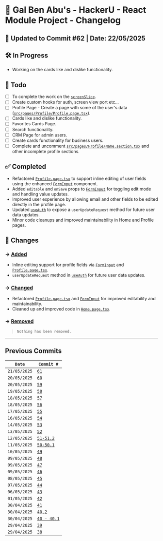 # 📘 Gal Ben Abu's - HackerU - React Module Project - Changelog

## 📅 Updated to Commit #62 | Date: 22/05/2025

## 🛠️ In Progress

- Working on the cards like and dislike functionality.

## 🎯 Todo

- [ ] To complete the work on the [`screenSlice`](src/store/screenSlice.ts).
- [ ] Create custom hooks for auth, screen view port etc...
- [ ] Profile Page - Create a page with some of the user's data ([`src/pages/Profile/Profile.page.tsx`](src/pages/Profile/Profile.page.tsx)).
- [ ] Cards like and dislike functionality.
- [ ] Favorites Cards Page.
- [ ] Search functionality.
- [ ] CRM Page for admin users.
- [ ] Create cards functionality for business users.
- [ ] Complete and uncomment [`src/pages/Profile/Name.section.tsx`](src/pages/Profile/Name.section.tsx) and other incomplete profile sections.

## ✅ Completed

- Refactored [`Profile.page.tsx`](src/pages/Profile/Profile.page.tsx) to support inline editing of user fields using the enhanced [`FormInput`](src/components/form/FormInput.tsx) component.
- Added `editable` and `onSave` props to [`FormInput`](src/components/form/FormInput.tsx) for toggling edit mode and handling value updates.
- Improved user experience by allowing email and other fields to be edited directly in the profile page.
- Updated [`useAuth`](src/hooks/useAuth.ts) to expose a `userUpdateRequest` method for future user data updates.
- Minor code cleanups and improved maintainability in Home and Profile pages.

## 🔄 Changes

### → <u>Added</u>

- Inline editing support for profile fields via [`FormInput`](src/components/form/FormInput.tsx) and [`Profile.page.tsx`](src/pages/Profile/Profile.page.tsx).
- `userUpdateRequest` method in [`useAuth`](src/hooks/useAuth.ts) for future user data updates.

### → <u>Changed</u>

- Refactored [`Profile.page.tsx`](src/pages/Profile/Profile.page.tsx) and [`FormInput`](src/components/form/FormInput.tsx) for improved editability and maintainability.
- Cleaned up and improved code in [`Home.page.tsx`](src/pages/Home.page.tsx).

### → <u>Removed</u>

> `Nothing has been removed.`

---

## Previous Commits

| `Date`       | `Commit #`                                                   |
| ------------ | ------------------------------------------------------------ |
| `21/05/2025` | [`61`](./commits_changes/commit_61.md)                       |
| `20/05/2025` | [`60`](./commits_changes/commit_60.md)                       |
| `20/05/2025` | [`59`](./commits_changes/commit_59.md)                       |
| `19/05/2025` | [`58`](./commits_changes/commit_58.md)                       |
| `18/05/2025` | [`57`](./commits_changes/commit_57.md)                       |
| `18/05/2025` | [`56`](./commits_changes/commit_56.md)                       |
| `17/05/2025` | [`55`](./commits_changes/commit_55.md)                       |
| `16/05/2025` | [`54`](./commits_changes/commit_54.md)                       |
| `14/05/2025` | [`53`](./commits_changes/commit_53.md)                       |
| `13/05/2025` | [`52`](./commits_changes/commit_52.md)                       |
| `12/05/2025` | [`51-51.2`](./commits_changes/commit_51-51.2.md)             |
| `11/05/2025` | [`50-50.1`](./commits_changes/commit_50-50.1.md)             |
| `10/05/2025` | [`49`](./commits_changes/commit_49.md)                       |
| `09/05/2025` | [`48`](./commits_changes/commit_48.md)                       |
| `09/05/2025` | [`47`](./commits_changes/commit_47.md)                       |
| `09/05/2025` | [`46`](./commits_changes/commit_46.md)                       |
| `08/05/2025` | [`45`](./commits_changes/commit_45.md)                       |
| `07/05/2025` | [`44`](./commits_changes/commit_44.md)                       |
| `06/05/2025` | [`43`](./commits_changes/commit_43.md)                       |
| `01/05/2025` | [`42`](./commits_changes/commit_42.md)                       |
| `30/04/2025` | [`41`](./commits_changes/commit_41.md)                       |
| `30/04/2025` | [`40.2`](./commits_changes/commit_40/commit_40.2.md)         |
| `30/04/2025` | [`40 - 40.1`](./commits_changes/commit_40/commit_40-40.1.md) |
| `29/04/2025` | [`39`](./commits_changes/commit_39.md)                       |
| `29/04/2025` | [`38`](./commits_changes/commit_38.md)                       |
